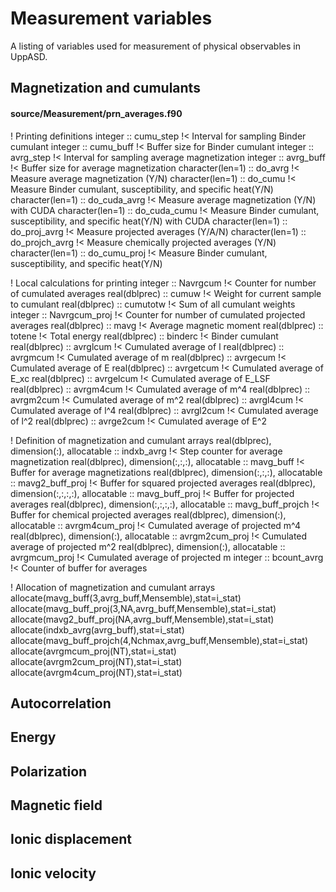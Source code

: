 # Measurement variables
A listing of variables used for measurement of physical observables in UppASD.

## Magnetization and cumulants
#### source/Measurement/prn_averages.f90

   ! Printing definitions
   integer :: cumu_step !< Interval for sampling Binder cumulant
   integer :: cumu_buff !< Buffer size for Binder cumulant
   integer :: avrg_step !< Interval for sampling average magnetization
   integer :: avrg_buff !< Buffer size for average magnetization
   character(len=1) :: do_avrg                  !< Measure average magnetization (Y/N)
   character(len=1) :: do_cumu                  !< Measure Binder cumulant, susceptibility, and specific heat(Y/N)
   character(len=1) :: do_cuda_avrg             !< Measure average magnetization (Y/N) with CUDA
   character(len=1) :: do_cuda_cumu             !< Measure Binder cumulant, susceptibility, and specific heat(Y/N) with CUDA
   character(len=1) :: do_proj_avrg             !< Measure projected averages (Y/A/N)
   character(len=1) :: do_projch_avrg           !< Measure chemically projected averages (Y/N)
   character(len=1) :: do_cumu_proj             !< Measure Binder cumulant, susceptibility, and specific heat(Y/N)

   ! Local calculations for printing
   integer :: Navrgcum        !< Counter for number of cumulated averages
   real(dblprec) :: cumuw     !< Weight for current sample to cumulant
   real(dblprec) :: cumutotw  !< Sum of all cumulant weights
   integer :: Navrgcum_proj   !< Counter for number of cumulated projected averages
   real(dblprec) :: mavg      !< Average magnetic moment
   real(dblprec) :: totene    !< Total energy
   real(dblprec) :: binderc   !< Binder cumulant
   real(dblprec) :: avrglcum  !< Cumulated average of l
   real(dblprec) :: avrgmcum  !< Cumulated average of m
   real(dblprec) :: avrgecum  !< Cumulated average of E
   real(dblprec) :: avrgetcum !< Cumulated average of E_xc
   real(dblprec) :: avrgelcum !< Cumulated average of E_LSF
   real(dblprec) :: avrgm4cum !< Cumulated average of m^4
   real(dblprec) :: avrgm2cum !< Cumulated average of m^2
   real(dblprec) :: avrgl4cum !< Cumulated average of l^4
   real(dblprec) :: avrgl2cum !< Cumulated average of l^2
   real(dblprec) :: avrge2cum !< Cumulated average of E^2

   ! Definition of magnetization and cumulant arrays
   real(dblprec), dimension(:), allocatable       :: indxb_avrg       !< Step counter for average magnetization
   real(dblprec), dimension(:,:,:), allocatable   :: mavg_buff        !< Buffer for average magnetizations
   real(dblprec), dimension(:,:,:), allocatable   :: mavg2_buff_proj  !< Buffer for squared projected averages
   real(dblprec), dimension(:,:,:,:), allocatable :: mavg_buff_proj   !< Buffer for projected averages
   real(dblprec), dimension(:,:,:,:), allocatable :: mavg_buff_projch !< Buffer for chemical projected averages
   real(dblprec), dimension(:), allocatable :: avrgm4cum_proj !< Cumulated average of projected m^4
   real(dblprec), dimension(:), allocatable :: avrgm2cum_proj !< Cumulated average of projected m^2
   real(dblprec), dimension(:), allocatable :: avrgmcum_proj  !< Cumulated average of projected m
   integer :: bcount_avrg    !< Counter of buffer for averages

   ! Allocation of magnetization and cumulant arrays
   allocate(mavg_buff(3,avrg_buff,Mensemble),stat=i_stat)
   allocate(mavg_buff_proj(3,NA,avrg_buff,Mensemble),stat=i_stat)
   allocate(mavg2_buff_proj(NA,avrg_buff,Mensemble),stat=i_stat)
   allocate(indxb_avrg(avrg_buff),stat=i_stat)
   allocate(mavg_buff_projch(4,Nchmax,avrg_buff,Mensemble),stat=i_stat)
   allocate(avrgmcum_proj(NT),stat=i_stat)
   allocate(avrgm2cum_proj(NT),stat=i_stat)
   allocate(avrgm4cum_proj(NT),stat=i_stat)

## Autocorrelation

## Energy

## Polarization

## Magnetic field

## Ionic displacement

## Ionic velocity
